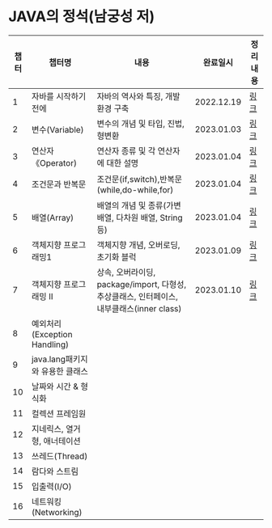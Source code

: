 # JAVA의 정석(남궁성 저)

|챕터|챕터명|내용              |완료일시|정리 내용|
|---|----|-----------------|------|-----------|
|1|자바를 시작하기 전에|자바의 역사와 특징, 개발 환경 구축|2022.12.19|[링크](https://velog.io/@hsw08/Java의-정석Chapter-01.-자바를-시작하기-전에)|
|2|변수(Variable)  |변수의 개념 및 타입, 진법, 형변환 |2023.01.03|[링크](https://velog.io/@hsw08/Java의-정석Chapter-02.-변수)|
|3|연산자《Operator) |연산자 종류 및 각 연산자에 대한 설명|2023.01.04|[링크](https://velog.io/@hsw08/Java의-정석Chapter-03.-연산자)
|4|조건문과 반복문|조건문(if,switch),반복문(while,do-while,for)|2023.01.04|[링크](https://velog.io/@hsw08/Java의-정석Chapter-04.-조건문과-반복문)|
|5|배열(Array)|배열의 개념 및 종류(가변배열, 다차원 배열, String 등)|2023.01.04|[링크](https://velog.io/@hsw08/자바의정석Chapter-05.-배열)|
|6|객체지향 프로그래밍1|객체지향 개념, 오버로딩, 초기화 블럭|2023.01.09|[링크](https://velog.io/@hsw08/자바의정석Chapter-06.-객체지향-프로그래밍I)|
|7|객체지향 프로그래밍 II|상속, 오버라이딩, package/import, 다형성, 추상클래스, 인터페이스, 내부클래스(inner class)|2023.01.10|[링크](https://velog.io/@hsw08/자바의정석Chapter-07.-객체지향-프로그래밍-II)|
|8|예외처리(Exception Handling)|
|9|java.lang패키지와 유용한 클래스|
|10|날짜와 시간 & 형식화|
|11|컬렉션 프레임원|
|12|지네릭스, 열거형, 애너테이션|
|13|쓰레드(Thread)|
|14|람다와 스트림|
|15|입출력(I/O)|
|16|네트워킹(Networking)|
